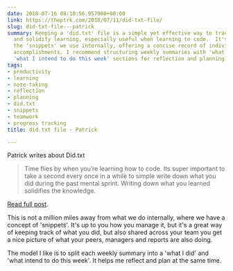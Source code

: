 ```yaml
---
date: 2018-07-16 08:10:56.957000+00:00
link: https://theptrk.com/2018/07/11/did-txt-file/
slug: did-txt-file---patrick
summary: Keeping a 'did.txt' file is a simple yet effective way to track daily progress
  and solidify learning, especially useful when learning to code.  It's similar to
  the 'snippets' we use internally, offering a concise record of individual and team
  accomplishments. I recommend structuring weekly summaries with 'what I did' and
  'what I intend to do this week' sections for reflection and planning.
tags:
- productivity
- learning
- note-taking
- reflection
- planning
- did.txt
- snippets
- teamwork
- progress tracking
title: did.txt file - Patrick

---
```

Patrick writes about Did.txt

> Time flies by when you&#x2019;re learning how to code. Its super important to take a second every once in a while to simple write down what you did during the past mental sprint. Writing down what you learned solidifies the knowledge.

[Read full post](https://theptrk.com/2018/07/11/did-txt-file/).

This is not a million miles away from what we do internally, where we have a concept of 'snippets'. It's up to you how you manage it, but it's a great way of keeping track of what you did, but also shared across your team you get a nice picture of what your peers, managers and reports are also doing.

The model I like is to split each weekly summary into a 'what I did' and 'what intend to do this week'. It helps me reflect and plan at the same time.

